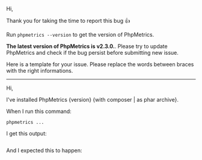 Hi,

Thank you for taking the time to report this bug :+1:

Run `phpmetrics --version` to get the version of PhpMetrics. 

**The latest version of PhpMetrics is v2.3.0.**. Please try to update PhpMetrics and check if the bug persist before submitting new issue.
 
Here is a template for your issue. Please replace the words between braces with the right informations. 

---- 

Hi,

I've installed PhpMetrics {version} {with composer | as phar archive}.

When I run this command:

```
phpmetrics ...
```

I get this output:

```

```

And I expected this to happen:

```

```
